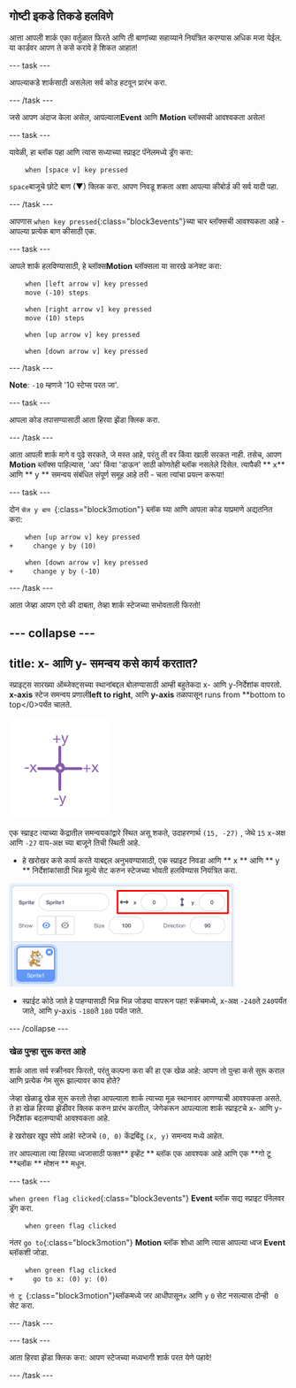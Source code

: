 ## गोष्टी इकडे तिकडे हलविणे

आत्ता आपली शार्क एका वर्तुळात फिरते आणि ती बाणांच्या सहाय्याने नियंत्रित करण्यास अधिक मजा येईल. या कार्डवर आपण ते कसे करावे हे शिकत आहात!

\--- task \---

आपल्याकडे शार्कसाठी असलेला सर्व कोड हटवून प्रारंभ करा.

\--- /task \---

जसे आपण अंदाज केला असेल, आपल्याला**Event** आणि **Motion** ब्लॉक्सची आवश्यकता असेल!

\--- task \---

यावेळी, हा ब्लॉक पहा आणि त्यास सध्याच्या स्प्राइट पॅनेलमध्ये ड्रॅग करा:

```blocks3
    when [space v] key pressed
```

`space`बाजूचे छोटे बाण (▼) क्लिक करा. आपण निवडू शकता अशा आपल्या कीबोर्ड की सर्व यादी पहा.

\--- /task \---

आपणास `when key pressed`{:class="block3events"}च्या चार ब्लॉक्सची आवश्यकता आहे - आपल्या प्रत्येक बाण कीसाठी एक.

\--- task \---

आपले शार्क हलविण्यासाठी, हे ब्लॉक्स**Motion** ब्लॉक्सला या सारखे कनेक्ट करा:

```blocks3
    when [left arrow v] key pressed
    move (-10) steps
```

```blocks3
    when [right arrow v] key pressed
    move (10) steps
```

```blocks3
    when [up arrow v] key pressed
```

```blocks3
    when [down arrow v] key pressed
```

\--- /task \---

**Note**: `-10` म्हणजे '10 स्टेप्स परत जा'.

\--- task \---

आपला कोड तपासण्यासाठी आता हिरवा झेंडा क्लिक करा.

\--- /task \---

आता आपली शार्क मागे व पुढे सरकते, जे मस्त आहे, परंतु ती वर किंवा खाली सरकत नाही. तसेच, आपण **Motion** ब्लॉक्स पाहिल्यास, 'अप' किंवा 'डाऊन' साठी कोणतेही ब्लॉक नसलेले दिसेल. त्यापैकी ** x** आणि ** y ** समन्वय संबंधित संपूर्ण समूह आहे तरी - चला त्यांचा प्रयत्न करूया!

\--- task \---

दोन `चेंज y बाय `{:class="block3motion"} ब्लॉक घ्या आणि आपला कोड याप्रमाणे अद्यतनित करा:

```blocks3
    when [up arrow v] key pressed
+     change y by (10)
```

```blocks3
    when [down arrow v] key pressed
+     change y by (-10)
```

\--- /task \---

आता जेव्हा आपण एरो की दाबता, तेव्हा शार्क स्टेजच्या सभोवताली फिरतो!

## \--- collapse \---

## title: x- आणि y- समन्वय कसे कार्य करतात?

स्प्राइट्स सारख्या ऑब्जेक्ट्सच्या स्थानांबद्दल बोलण्यासाठी आम्ही बहुतेकदा x- आणि y-निर्देशांक वापरतो. **x-axis** स्टेज समन्वय प्रणाली**left to right**, आणि **y-axis** तळापासून </strong> runs from **bottom to top</0>पर्यंत चालते.</p> 

![](images/moving3.png)

एक स्प्राइट त्याच्या केंद्रातील समन्वयकांद्वारे स्थित असू शकते, उदाहरणार्थ ` (15, -27) ` , जेथे ` 15 ` x-अक्ष आणि ` -27 ` वाय-अक्ष च्या बाजूने तिची स्थिती आहे.

+ हे खरोखर कसे कार्य करते याबद्दल अनुभवण्यासाठी, एक स्प्राइट निवडा आणि ** x ** आणि ** y ** निर्देशांकांसाठी भिन्न मूल्ये सेट करुन स्टेजच्या भोवती हलविण्यास नियंत्रित करा.

![](images/xycoords.png)

+ स्प्राईट कोठे जाते हे पाहण्यासाठी भिन्न भिन्न जोड्या वापरून पहा! स्क्रॅचमध्ये, x-अक्ष ` -240 `ते ` 240 `पर्यंत जाते, आणि y-axis ` -180 `ते ` 180 ` पर्यंत जाते.

\--- /collapse \---

### खेळ पुन्हा सुरू करत आहे

शार्क आता सर्व स्क्रीनवर फिरतो, परंतु कल्पना करा की हा एक खेळ आहे: आपण तो पुन्हा कसे सुरू कराल आणि प्रत्येक गेम सुरू झाल्यावर काय होते?

जेव्हा खेळाडू खेळ सुरू करतो तेव्हा आपल्याला शार्क त्याच्या मूळ स्थानावर आणण्याची आवश्यकता असते. ते हा खेळ हिरव्या झेंडीवर क्लिक करुन प्रारंभ करतील, जेणेकरून आपल्याला शार्क स्प्राइटचे x- आणि y-निर्देशांक बदलण्याची आवश्यकता आहे.

हे खरोखर खूप सोपे आहे! स्टेजचे ` (0, 0) ` केंद्रबिंदू ` (x, y) ` समन्वय मध्ये आहेत.

तर आपल्याला त्या हिरव्या ध्वजासाठी फक्त** इव्हेंट ** ब्लॉक एक आवश्यक आहे आणि एक **गो टू **ब्लॉक ** मोशन ** मधून.

\--- task \---

`when green flag clicked`{:class="block3events"} **Event** ब्लॉक सद्य स्प्राइट पॅनेलवर ड्रॅग करा.

```blocks3
    when green flag clicked
```

नंतर `go to`{:class="block3motion"} **Motion** ब्लॉक शोधा आणि त्यास आपल्या ध्वज **Event** ब्लॉकशी जोडा.

```blocks3
    when green flag clicked
+     go to x: (0) y: (0)
```

`गो टू `{:class="block3motion"}ब्लॉकमध्ये जर आधीपासून` x ` आणि ` y ` ` 0 ` सेट नसल्यास दोन्ही ` 0` सेट करा.

\--- /task \---

\--- task \---

आता हिरवा झेंडा क्लिक करा: आपण स्टेजच्या मध्यभागी शार्क परत येणे पहावे!

\--- /task \---